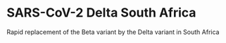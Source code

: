 # SARS-CoV-2 Delta South Africa
Rapid replacement of the Beta variant by the Delta variant in South Africa
